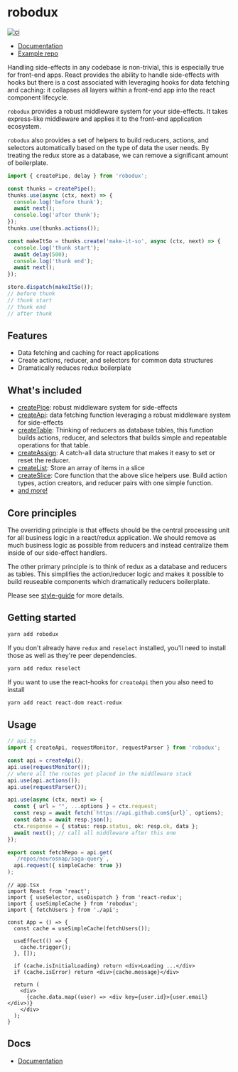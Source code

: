 # robodux

[![ci](https://github.com/neurosnap/robodux/actions/workflows/ci.yml/badge.svg)](https://github.com/neurosnap/robodux/actions/workflows/ci.yml)

- [Documentation](./docs/index.md)
- [Example repo](https://github.com/neurosnap/listifi)

Handling side-effects in any codebase is non-trivial, this is especially true
for front-end apps. React provides the ability to handle side-effects with
hooks but there is a cost associated with leveraging hooks for data fetching
and caching: it collapses all layers within a front-end app into the react
component lifecycle.

`robodux` provides a robust middleware system for your side-effects.  It takes
express-like middleware and applies it to the front-end application ecosystem.

`robodux` also provides a set of helpers to build reducers, actions, and
selectors automatically based on the type of data the user needs.  By treating
the redux store as a database, we can remove a significant amount of
boilerplate.

```ts
import { createPipe, delay } from 'robodux';

const thunks = createPipe();
thunks.use(async (ctx, next) => {
  console.log('before thunk');
  await next();
  console.log('after thunk');
});
thunks.use(thunks.actions());

const makeItSo = thunks.create('make-it-so', async (ctx, next) => {
  console.log('thunk start');
  await delay(500);  
  console.log('thunk end');
  await next();
});

store.dispatch(makeItSo());
// before thunk
// thunk start
// thunk end
// after thunk
```

## Features

- Data fetching and caching for react applications
- Create actions, reducer, and selectors for common data structures
- Dramatically reduces redux boilerplate

## What's included

- [createPipe](./docs/create-pipe.md): robust middleware system for
  side-effects
- [createApi](./docs/create-api.md): data fetching function leveraging a robust
  middleware system for side-effects
- [createTable](./docs/basic-concepts.md#createtable): Thinking of reducers as
  database tables, this function builds actions, reducer, and selectors that
  builds simple and repeatable operations for that table.
- [createAssign](./docs/basic-concepts.md#createassign): A catch-all data
  structure that makes it easy to set or reset the reducer.
- [createList](./docs/basic-concepts.md#createlist): Store an array of items in
  a slice
- [createSlice](./docs/api.md#createslice): Core function that the above slice
  helpers use. Build action types, action creators, and reducer pairs with
  one simple function.
- [and more!](./docs/api.md)

## Core principles

The overriding principle is that effects should be the central
processing unit for all business logic in a react/redux application. We should
remove as much business logic as possible from reducers and instead centralize
them inside of our side-effect handlers.

The other primary principle is to think of redux as a database and reducers as
tables. This simplifies the action/reducer logic and makes it possible to build
reuseable components which dramatically reducers boilerplate.

Please see [style-guide](https://erock.io/redux-saga-style-guide) for more
details.

## Getting started

```bash
yarn add robodux
```

If you don't already have `redux` and `reselect` installed, you'll
need to install those as well as they're peer dependencies.

```bash
yarn add redux reselect
```

If you want to use the react-hooks for `createApi` then you also need to
install

```bash
yarn add react react-dom react-redux
```

## Usage

```ts
// api.ts
import { createApi, requestMonitor, requestParser } from 'robodux';

const api = createApi();
api.use(requestMonitor());
// where all the routes get placed in the middleware stack
api.use(api.actions()); 
api.use(requestParser());

api.use(async (ctx, next) => {
  const { url = "", ...options } = ctx.request;
  const resp = await fetch(`https://api.github.com${url}`, options);
  const data = await resp.json();
  ctx.response = { status: resp.status, ok: resp.ok, data };
  await next(); // call all middleware after this one
});

export const fetchRepo = api.get(
  `/repos/neurosnap/saga-query`,
  api.request({ simpleCache: true })
);
```

```tsx
// app.tsx
import React from 'react';
import { useSelector, useDispatch } from 'react-redux';
import { useSimpleCache } from 'robodux';
import { fetchUsers } from './api';

const App = () => {
  const cache = useSimpleCache(fetchUsers());

  useEffect(() => {
    cache.trigger();
  }, []);

  if (cache.isInitialLoading) return <div>Loading ...</div>
  if (cache.isError) return <div>{cache.message}</div>

  return (
    <div>
      {cache.data.map((user) => <div key={user.id}>{user.email}</div>)}
    </div>
  );
}
```

## Docs

- [Documentation](./docs/index.md)

